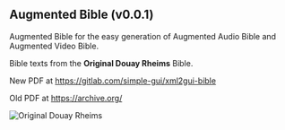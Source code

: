 ## Augmented Bible (v0.0.1)

Augmented Bible for the easy generation of Augmented Audio Bible and Augmented Video Bible.

Bible texts from the **Original Douay Rheims** Bible.

New PDF at https://gitlab.com/simple-gui/xml2gui-bible

Old PDF at https://archive.org/

![Original Douay Rheims](https://codeberg.org/olprint/Augmented-Bible/raw/branch/main/images/sh1.png)
